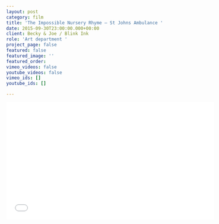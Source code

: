 ```yaml
---
layout: post
category: film
title: 'The Impossible Nursery Rhyme — St Johns Ambulance '
date: 2015-09-30T23:00:00.000+00:00
client: Becky & Joe / Blink Ink
role: 'Art department '
project_page: false
featured: false
featured_image: ''
featured_order: 
vimeo_videos: false
youtube_videos: false
vimeo_ids: []
youtube_ids: []

---
```

<iframe width="560" height="315" src="[https://www.youtube.com/embed/C2kp_IDpI6E](https://www.youtube.com/embed/C2kp_IDpI6E "https://www.youtube.com/embed/C2kp_IDpI6E")" frameborder="0" allow="accelerometer; autoplay; encrypted-media; gyroscope; picture-in-picture" allowfullscreen></iframe>
